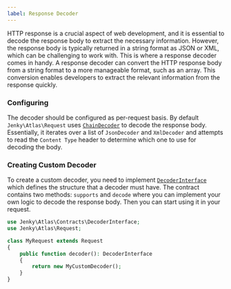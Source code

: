 ```yaml
---
label: Response Decoder
---
```


HTTP response is a crucial aspect of web development, and it is essential to decode the response body to extract the necessary information. However, the response body is typically returned in a string format as JSON or XML, which can be challenging to work with. This is where a response decoder comes in handy. A response decoder can convert the HTTP response body from a string format to a more manageable format, such as an array. This conversion enables developers to extract the relevant information from the response quickly.

### Configuring

The decoder should be configured as per-request basis. By default `Jenky\Atlas\Request` uses [`ChainDecoder`](https://github.com/jenky/atlas/blob/18f96c176bed75fa321df6a675146820760e295f/src/Request.php#L124-L130) to decode the response body. Essentially, it iterates over a list of `JsonDecoder` and `XmlDecoder` and attempts to read the `Content Type` header to determine which one to use for decoding the body.

### Creating Custom Decoder

To create a custom decoder, you need to implement [`DecoderInterface`](https://github.com/jenky/atlas/blob/main/src/Contracts/DecoderInterface.php) which defines the structure that a decoder must have. The contract contains two methods: `supports` and `decode` where you can implement your own logic to decode the response body. Then you can start using it in your request.

```php
use Jenky\Atlas\Contracts\DecoderInterface;
use Jenky\Atlas\Request;

class MyRequest extends Request
{
    public function decoder(): DecoderInterface
    {
        return new MyCustomDecoder();
    }
}
```
